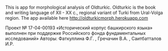 This is app for morphological analysis of Oldturkic. Oldturkic is the book and writing language of XII - XX с., regional variant of Turki from Ural-Volga region.
The app available here http://oldturkicmorph.herokuapp.com

Проект № 17-04-00193 «Исторический корпус башкирского языка» выполнен при поддержке Российского фонда фундаментальных исследований»
Авторы: Фаткуллина Ф.Г. , Гречачин В.А. , Саитбатталов И.Р. 
